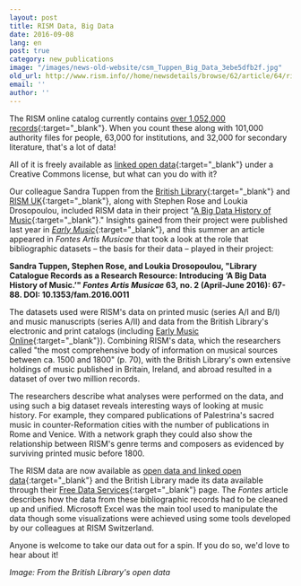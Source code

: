 ```yaml
---
layout: post
title: RISM Data, Big Data
date: 2016-09-08
lang: en
post: true
category: new_publications
image: "/images/news-old-website/csm_Tuppen_Big_Data_3ebe5dfb2f.jpg"
old_url: http://www.rism.info//home/newsdetails/browse/62/article/64/rism-data-big-data.html
email: ''
author: ''
---
```


The RISM online catalog currently contains [over 1,052,000 records](https://opac.rism.info/search?View=rism&q=*&Language=en){:target="_blank"}. When you count these along with 101,000 authority files for people, 63,000 for institutions, and 32,000 for secondary literature, that's a lot of data!

All of it is freely available as [linked open data](https://opac.rism.info/index.php?id=8&L=1&id=8){:target="_blank"} under a Creative Commons license, but what can you do with it?

Our colleague Sandra Tuppen from the [British Library](http://www.bl.uk/){:target="_blank"} and [RISM UK](http://www.rism.org.uk/){:target="_blank"}, along with Stephen Rose and Loukia Drosopoulou, included RISM data in their project "[A Big Data History of Music](/library_stocks/2014/04/28/rism-and-big-data.html){:target="_blank"}." Insights gained from their project were published last year in [_Early Music_](http://em.oxfordjournals.org/content/early/2015/09/02/em.cav071){:target="_blank"}, and this summer an article appeared in _Fontes Artis Musicae_ that took a look at the role that bibliographic datasets – the basis for their data – played in their project:

**Sandra Tuppen, Stephen Rose, and Loukia Drosopoulou, "Library Catalogue Records as a Research Resource: Introducing ‘A Big Data History of Music.’" _Fontes Artis Musicae_ 63, no. 2 (April-June 2016): 67-88. DOI: 10.1353/fam.2016.0011**

The datasets used were RISM's data on printed music (series A/I and B/I) and music manuscripts (series A/II) and data from the British Library's electronic and print catalogs (including [Early Music Online](https://www.royalholloway.ac.uk/music/research/earlymusiconline/home.aspx){:target="_blank"}). Combining RISM's data, which the researchers called "the most comprehensive body of information on musical sources between ca. 1500 and 1800" (p. 70), with the British Library's own extensive holdings of music published in Britain, Ireland, and abroad resulted in a dataset of over two million records.

The researchers describe what analyses were performed on the data, and using such a big dataset reveals interesting ways of looking at music history. For example, they compared publications of Palestrina's sacred music in counter-Reformation cities with the number of publications in Rome and Venice. With a network graph they could also show the relationship between RISM's genre terms and composers as evidenced by surviving printed music before 1800.

The RISM data are now available as [open data and linked open data](https://opac.rism.info/index.php?id=8&L=1&id=8){:target="_blank"} and the British Library made its data available through their [Free Data Services](http://www.bl.uk/bibliographic/download.html){:target="_blank"} page. The _Fontes_ article describes how the data from these bibliographic records had to be cleaned up and unified. Microsoft Excel was the main tool used to manipulate the data though some visualizations were achieved using some tools developed by our colleagues at RISM Switzerland.

Anyone is welcome to take our data out for a spin. If you do so, we'd love to hear about it!


_Image: From the British Library's open data_


